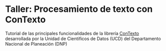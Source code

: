 # Taller: Procesamiento de texto con ConTexto
Tutorial de las principales funcionalidades de la librería [ConTexto](https://pypi.org/project/ConTexto/) desarrollada por la Unidad de Cientificos de Datos (UCD) del Departamento Nacional de Planeación (DNP)

